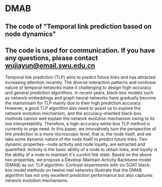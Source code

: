 # DMAB
## The code of "Temporal link prediction based on node dynamics"
## The code is used for communication. If you have any questions, please contact wujiayun@email.swu.edu.cn
Temporal link prediction (TLP) aims to predict future links and has attracted increasing attention recently. The diverse interaction patterns and nonlinear nature of temporal networks make it challenging to design high-accuracy and general prediction algorithms. In recent years, black-box models such as network embeddings and graph neural networks have gradually become the mainstream for TLP mainly due to their high prediction accuracy. However, a good TLP algorithm also need to assist us to explore the network evolution mechanism, and the accuracy-oriented black-box methods cannot well explain the network evolution mechanism owing to its low interpretability. Therefore, a high-accuracy white-box TLP method is currently in urge need. In this paper, we innovatively turn the perspective of link prediction to a more microscopic level, that is, the node itself, and we take some dynamic nature of the node itself to predict future links. Two dynamic properties--node activity and node loyalty, are extracted and quantified. Activity is the basic ability of a node to obtain links, and loyalty is the ability of a node to maintain it's current link state. Based on the above two properties, we propose a Develop-Maintain Activity Backbone model (DMAB) as our TLP algorithm. Contrast experiments with six SOAT black-box model methods on twelve real networks illustrate that the DMAB algorithm has not only excellent prediction performance but also captures network evolution mechanisms.
